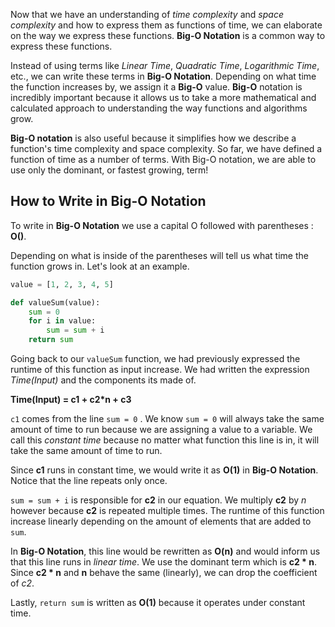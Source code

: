 Now that we have an understanding of *time complexity* and *space complexity* and how to express them as functions of time, we can elaborate on the way we express these functions. **Big-O Notation** is a common way to express these functions. 

Instead of using terms like *Linear Time*, *Quadratic Time*, *Logarithmic Time*, etc., we can write these terms in **Big-O Notation**. Depending on what time the function increases by, we assign it a **Big-O** value. **Big-O** notation is incredibly important because it allows us to take a more mathematical and calculated approach to understanding the way functions and algorithms grow. 

**Big-O notation** is also useful because it simplifies how we describe a function's time complexity and space complexity. So far, we have defined a function of time as a number of terms. With Big-O notation, we are able to use only the dominant, or fastest growing, term!

## How to Write in Big-O Notation

To write in **Big-O Notation** we use a capital O followed with parentheses : **O()**. 

Depending on what is inside of the parentheses will tell us what time the function grows in. Let's look at an example. 

```python
value = [1, 2, 3, 4, 5]

def valueSum(value): 
    sum = 0
    for i in value: 
        sum = sum + i
    return sum
```

Going back to our `valueSum` function, we had previously expressed the runtime of this function as input increase.  We had written the expression *Time(Input)* and the components its made of. 

**Time(Input) = c1 + c2*n + c3**

`c1` comes from the line `sum = 0` . We know `sum = 0` will always take the same amount of time to run because we are assigning a value to a variable. We call this *constant time* because no matter what function this line is in, it will take the same amount of time to run. 

Since **c1** runs in constant time, we would write it as **O(1)** in **Big-O Notation**. Notice that the line repeats only once. 

`sum = sum + i` is responsible for **c2** in our equation. We multiply **c2** by *n* however because **c2** is repeated multiple times. The runtime of this function increase linearly depending on the amount of elements that are added to `sum`. 

In **Big-O Notation**, this line would be rewritten as **O(n)** and would inform us that this line runs in *linear time*. We use the dominant term which is **c2 * n**. Since **c2 * n** and **n** behave the same (linearly), we can drop the coefficient of *c2*.

Lastly, `return sum` is written as **O(1)** because it operates under constant time. 

